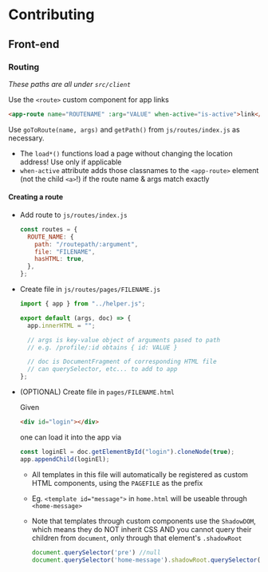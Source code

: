 # Contributing

## Front-end

### Routing

_These paths are all under `src/client`_

Use the `<route>` custom component for app links

```html
<app-route name="ROUTENAME" :arg="VALUE" when-active="is-active">link</app-route>
```

Use `goToRoute(name, args)` and `getPath()` from `js/routes/index.js` as necessary.

- The `load*()` functions load a page without changing the location address! Use only if applicable
- `when-active` attribute adds those classnames to the `<app-route>` element (not the child `<a>`!) if the route name & args match exactly

#### Creating a route

- Add route to `js/routes/index.js`

  ```js
  const routes = {
    ROUTE_NAME: {
      path: "/routepath/:argument",
      file: "FILENAME",
      hasHTML: true,
    },
  };
  ```

- Create file in `js/routes/pages/FILENAME.js`

  ```js
  import { app } from "../helper.js";

  export default (args, doc) => {
    app.innerHTML = "";

    // args is key-value object of arguments pased to path
    // e.g. /profile/:id obtains { id: VALUE }

    // doc is DocumentFragment of corresponding HTML file
    // can querySelector, etc... to add to app
  };
  ```

- (OPTIONAL) Create file in `pages/FILENAME.html`

  Given

  ```html
  <div id="login"></div>
  ```

  one can load it into the app via

  ```js
  const loginEl = doc.getElementById("login").cloneNode(true);
  app.appendChild(loginEl);
  ```

  - All templates in this file will automatically be registered as custom HTML components, using the `PAGEFILE` as the prefix
  - Eg. `<template id="message">` in `home.html` will be useable through `<home-message>`
  - Note that templates through custom components use the `ShadowDOM`, which means they do NOT inherit CSS AND you cannot query their children from `document`, only through that element's `.shadowRoot`

    ```js
    document.querySelector('pre') //null
    document.querySelector('home-message').shadowRoot.querySelector('pre')  // <pre class="content">
    ```
